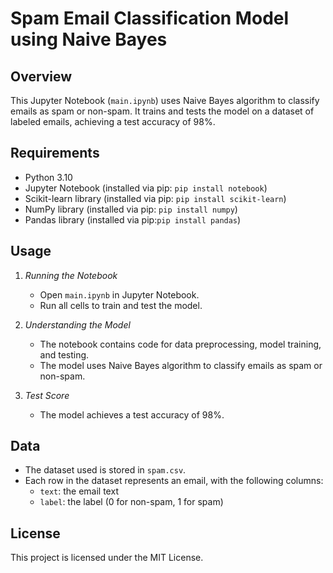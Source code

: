 <h1>Spam Email Classification Model using Naive Bayes</h1>

<h2>Overview</h2>

This Jupyter Notebook (`main.ipynb`) uses Naive Bayes algorithm to classify emails as spam or non-spam. It trains and tests the model on a dataset of labeled emails, achieving a test accuracy of 98%.

<h2>Requirements</h2>

- Python 3.10
- Jupyter Notebook (installed via pip: `pip install notebook`)
- Scikit-learn library (installed via pip: `pip install scikit-learn`)
- NumPy library (installed via pip: `pip install numpy`)
- Pandas library (installed via pip:`pip install pandas`)

<h2>Usage</h2>

1. _Running the Notebook_

    - Open `main.ipynb` in Jupyter Notebook.
    - Run all cells to train and test the model.
2. _Understanding the Model_

    - The notebook contains code for data preprocessing, model training, and testing.
    - The model uses Naive Bayes algorithm to classify emails as spam or non-spam.
3. _Test Score_

    - The model achieves a test accuracy of 98%.

<h2>Data</h2>

- The dataset used is stored in `spam.csv`.
- Each row in the dataset represents an email, with the following columns:
    - `text`: the email text
    - `label`: the label (0 for non-spam, 1 for spam)

<h2>License</h2>

This project is licensed under the MIT License.

